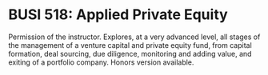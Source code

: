 # BUSI 518: Applied Private Equity

Permission of the instructor. Explores, at a very advanced level, all stages of the management of a venture capital and private equity fund, from capital formation, deal sourcing, due diligence, monitoring and adding value, and exiting of a portfolio company. Honors version available.